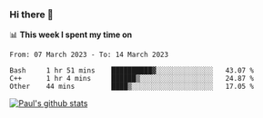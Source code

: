 ### Hi there 👋

📊 **This week I spent my time on**
<!--START_SECTION:waka-->

```text
From: 07 March 2023 - To: 14 March 2023

Bash     1 hr 51 mins    ██████████▓░░░░░░░░░░░░░░   43.07 %
C++      1 hr 4 mins     ██████▒░░░░░░░░░░░░░░░░░░   24.87 %
Other    44 mins         ████▒░░░░░░░░░░░░░░░░░░░░   17.05 %
```

<!--END_SECTION:waka-->


[![Paul's github stats](https://github-readme-stats.vercel.app/api?username=mickeyouyou&theme=dracula&show_icons=true)](https://github.com/anuraghazra/github-readme-stats)
